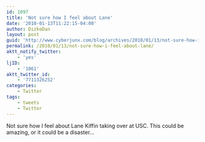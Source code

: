 ```yaml
---
id: 1097
title: 'Not sure how I feel about Lane'
date: '2010-01-13T11:22:15-04:00'
author: DizkoDan
layout: post
guid: 'http://www.cyberjunx.com/blog/archives/2010/01/13/not-sure-how-i-feel-about-lane/'
permalink: /2010/01/13/not-sure-how-i-feel-about-lane/
aktt_notify_twitter:
    - 'yes'
ljID:
    - '1061'
aktt_twitter_id:
    - '7711326252'
categories:
    - Twitter
tags:
    - tweets
    - Twitter
---
```


Not sure how I feel about Lane Kiffin taking over at USC. This could be amazing, or it could be a disaster…